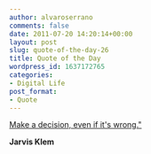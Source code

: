 ```yaml
---
author: alvaroserrano
comments: false
date: 2011-07-20 14:20:14+00:00
layout: post
slug: quote-of-the-day-26
title: Quote of the Day
wordpress_id: 1637172765
categories:
- Digital Life
post_format:
- Quote
---
```


[Make a decision, even if it's wrong."](http://www.quotationspage.com/quote/38177.html)

**Jarvis Klem**
